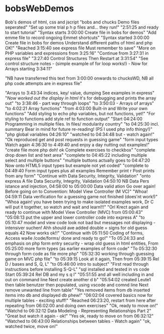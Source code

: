 # bobsWebDemos
Bob's demos of html, css and jscript 
"bobs and chucks Demo files seperated"
"Set up some trial p h p files and... they run!"
"2:51:25 and ready to start tutorial"
"Syntax starts 3:00:00 Create file in bobs for demos"
"Add emme file to record ongoing Emmet shortcuts"
"Syntax started 3:00:00 Create file in bobs for demos Understand different paths of html and php OK!"
"Reached 3:15:40 see express file Must remember to save"
"More on PHP variables and expressions from 3:25:16"
"Continue from 3:27:31 in express file"
"3:27:40 Control Structures Then Restart at 3:31:54"
"See control structure notes - (simple example of for loop works!) - 
Now for Arrays starting 3:34:11"

"NB have transferred this text from 3:00:00 onwards to chucksWD, NB all php code attempts are in express file"

"Arrays to 3:43:34 indices, key/ value, dumping See examples in express"
"*Now worked out the display in html* it's for debugging and prints the array out"
"to 3:38:46 - part way through loops"
"to 3:50:03 - Arrays of arrays"
"to 4:02:21 Array functions"
"from 4:03:00 Built-in and Write your own functions"
"Add styling to echo php variables, but not functions, yet!"
"For styling to functions add style ref to function output"
"Start 04:24:00 Programming in multiple files. In files/ modularity country" 
"to 04:25:30 incl. summary Bear in mind for future re-reading! (PS I used php info thingy!)"
"php global variables 04:26:10"
"watched to 04:34:48 but - watch again!"
"Ok reproduced get and post requests in guessing game"
"form input types Watch again 4:36:30 to 4:49:40 and enjoy a day nutting out examples!"
"create file more php doh! ok Complete exercises to checkbox"
"complete drop down list and text area"
"complete to 04:45:22 including multiple select and multiple buttons"
"multiple buttons actually goes to 04:47:20 Now onto HTML5 input types but example not yet coded"
"complete to 04:49:40 Form input types plus all examples Remember print r Post prints from any form" "Continue with Data Security, Integrity, Validation"
"onto express A file  Data Security, Integrity, Validation 04:50:10 NB Data Pers istance and injection, 04:58:00 to 05:00:00 Data valid ation Go over again! Before going on to Convention: Model View Controller (M VC)"
"Whoa! 04:59:11 Data verification for a guessing game not finished (does'nt work!)"
"Whoa again! you have been trying to make isolated examples work, Dr C will put it together, so watch and wait and learn!!!"
"Orl Krect again and ready to continue with Model View Controller (MVC) from 05:00:43"
"05:08:13 put the upper and lower controller code into express A"
"to 05:10:47 model and view code look not bad but messages not displaying - intensiver suchen! Ahh should ave added double = signs for old guess equals 42 Now works ok!!"
"Continue with 05:11:50 Coding of forms, Access wa4e /code/forms/ done and ready to go!"
"To 05:24:33 and emphasis on php form entry security - wrap old guess in html entities, From 05:25:00 more form types (as earlier examples of form code"
"To 05:32:30 through form code as file more php"
"05:32:30 working through guessing game on MVC php file"
"to 05:39:15  Look at it again, Then from 05:39:15 Rel D / bases and S, Q, L"
"to 05:46:00 intro to subject"
"First read through instructions before installing S-Q-L"
"sql installed and tested in vs code Start 05:39:24 Rel DB and my s q l"
"05:51:55 and all well including in and out on command line Next create another d b"
"05:54:02 created Leute1 then table benutzer then populated, using vscode and comnd line Next remove unwanted line from table"
"Yes removed items from db inserted items into db and displayed db phew!"
"06:02:04 covered basics now for multiple tables - exciting stuff!"
"Reached 06:23:20, restart from here after repeating from 06:02:00 and doing own exercises" 
"Ok, ready to move on!"
"Watchd to 06:32:12 Data Modeling - Representing Relationships Part 2"
"Great but watch it again - ok!"
"Yes ok, ready to move on from 06:32:12"
"Watched to 06:43:00 Relationships between tables - Watch again"
"ok, watched twice, move on!"